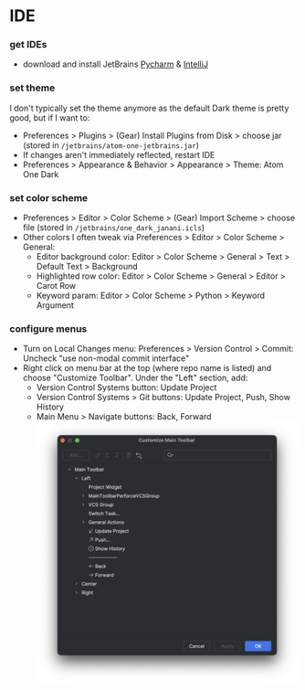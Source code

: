 # IDE
### get IDEs
- download and install JetBrains [Pycharm](https://www.jetbrains.com/pycharm/) & [IntelliJ](https://www.jetbrains.com/idea/)

### set theme
I don't typically set the theme anymore as the default Dark theme is pretty good, but if I want to:
- Preferences > Plugins > (Gear) Install Plugins from Disk > choose jar (stored in `/jetbrains/atom-one-jetbrains.jar`)
- If changes aren't immediately reflected, restart IDE
- Preferences > Appearance & Behavior > Appearance > Theme: Atom One Dark 

### set color scheme
- Preferences > Editor > Color Scheme > (Gear) Import Scheme > choose file (stored in `/jetbrains/one_dark_janani.icls`)
- Other colors I often tweak via Preferences > Editor > Color Scheme > General:
  - Editor background color: Editor > Color Scheme > General > Text > Default Text > Background
  - Highlighted row color: Editor > Color Scheme > General > Editor > Carot Row
  - Keyword param: Editor > Color Scheme > Python > Keyword Argument

### configure menus
- Turn on Local Changes menu: Preferences > Version Control > Commit: Uncheck "use non-modal commit interface"
- Right click on menu bar at the top (where repo name is listed) and choose "Customize Toolbar". Under the "Left" section, add:
  - Version Control Systems button: Update Project 
  - Version Control Systems > Git buttons: Update Project, Push, Show History
  - Main Menu > Navigate buttons: Back, Forward
  ![](/img/ide_main_toolbar_settings.png)
